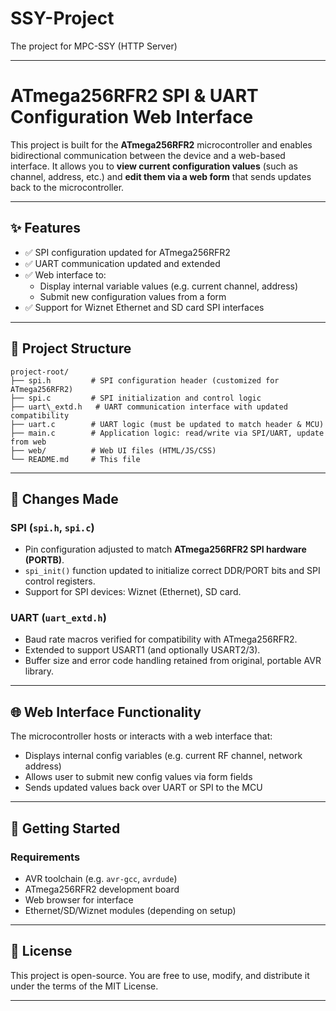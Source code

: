 # SSY-Project
The project for MPC-SSY (HTTP Server)

---


# ATmega256RFR2 SPI & UART Configuration Web Interface

This project is built for the **ATmega256RFR2** microcontroller and enables bidirectional communication between the device and a web-based interface. It allows you to **view current configuration values** (such as channel, address, etc.) and **edit them via a web form** that sends updates back to the microcontroller.

---

## ✨ Features

- ✅ SPI configuration updated for ATmega256RFR2
- ✅ UART communication updated and extended
- ✅ Web interface to:
  - Display internal variable values (e.g. current channel, address)
  - Submit new configuration values from a form
- ✅ Support for Wiznet Ethernet and SD card SPI interfaces

---

## 📁 Project Structure

```
project-root/
├── spi.h         # SPI configuration header (customized for ATmega256RFR2)
├── spi.c         # SPI initialization and control logic
├── uart\_extd.h   # UART communication interface with updated compatibility
├── uart.c        # UART logic (must be updated to match header & MCU)
├── main.c        # Application logic: read/write via SPI/UART, update from web
├── web/          # Web UI files (HTML/JS/CSS)
└── README.md     # This file

````

---

## 🔧 Changes Made

### SPI (`spi.h`, `spi.c`)
- Pin configuration adjusted to match **ATmega256RFR2 SPI hardware (PORTB)**.
- `spi_init()` function updated to initialize correct DDR/PORT bits and SPI control registers.
- Support for SPI devices: Wiznet (Ethernet), SD card.

### UART (`uart_extd.h`)
- Baud rate macros verified for compatibility with ATmega256RFR2.
- Extended to support USART1 (and optionally USART2/3).
- Buffer size and error code handling retained from original, portable AVR library.

---

## 🌐 Web Interface Functionality

The microcontroller hosts or interacts with a web interface that:
- Displays internal config variables (e.g. current RF channel, network address)
- Allows user to submit new config values via form fields
- Sends updated values back over UART or SPI to the MCU

---

## 🚀 Getting Started

### Requirements
- AVR toolchain (e.g. `avr-gcc`, `avrdude`)
- ATmega256RFR2 development board
- Web browser for interface
- Ethernet/SD/Wiznet modules (depending on setup)

---

## 📄 License

This project is open-source. You are free to use, modify, and distribute it under the terms of the MIT License.

---




